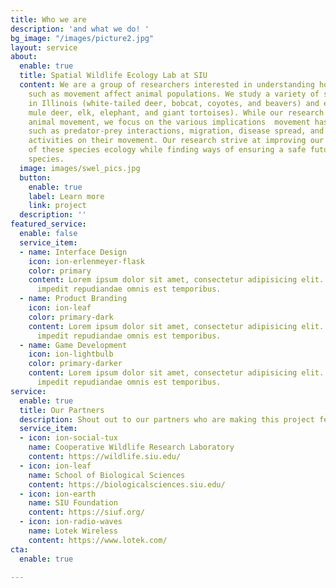 ```yaml
---
title: Who we are
description: 'and what we do! '
bg_image: "/images/picture2.jpg"
layout: service
about:
  enable: true
  title: Spatial Wildlife Ecology Lab at SIU
  content: We are a group of researchers interested in understanding how behaviors
    such as movement affect animal populations. We study a variety of species found
    in Illinois (white-tailed deer, bobcat, coyotes, and beavers) and elsewhere (caribou,
    mule deer, elk, elephant, and giant tortoises). While our research centered around
    animal movement, we focus on the various implications  movement has on animal
    such as predator-prey interactions, migration, disease spread, and impact of human
    activities on their movement. Our research strive at improving our understanding
    of these species ecology while finding ways of ensuring a safe future for these
    species.
  image: images/swel_pics.jpg
  button:
    enable: true
    label: Learn more
    link: project
  description: ''
featured_service:
  enable: false
  service_item:
  - name: Interface Design
    icon: ion-erlenmeyer-flask
    color: primary
    content: Lorem ipsum dolor sit amet, consectetur adipisicing elit. Saepe enim
      impedit repudiandae omnis est temporibus.
  - name: Product Branding
    icon: ion-leaf
    color: primary-dark
    content: Lorem ipsum dolor sit amet, consectetur adipisicing elit. Saepe enim
      impedit repudiandae omnis est temporibus.
  - name: Game Development
    icon: ion-lightbulb
    color: primary-darker
    content: Lorem ipsum dolor sit amet, consectetur adipisicing elit. Saepe enim
      impedit repudiandae omnis est temporibus.
service:
  enable: true
  title: Our Partners
  description: Shout out to our partners who are making this project feasible
  service_item:
  - icon: ion-social-tux
    name: Cooperative Wildlife Research Laboratory
    content: https://wildlife.siu.edu/
  - icon: ion-leaf
    name: School of Biological Sciences
    content: https://biologicalsciences.siu.edu/
  - icon: ion-earth
    name: SIU Foundation
    content: https://siuf.org/
  - icon: ion-radio-waves
    name: Lotek Wireless
    content: https://www.lotek.com/
cta:
  enable: true

---
```

